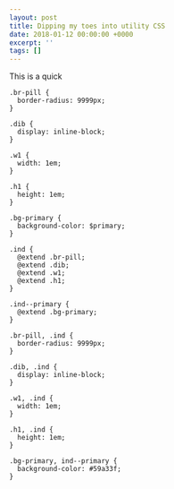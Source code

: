 ```yaml
---
layout: post
title: Dipping my toes into utility CSS
date: 2018-01-12 00:00:00 +0000
excerpt: ''
tags: []
---
```

This is a quick

    .br-pill {
      border-radius: 9999px;
    }
    
    .dib {
      display: inline-block;
    }
    
    .w1 {
      width: 1em;
    }
    
    .h1 {
      height: 1em;
    }
    
    .bg-primary {
      background-color: $primary;
    }

    .ind {
      @extend .br-pill;
      @extend .dib;
      @extend .w1;
      @extend .h1;
    }
    
    .ind--primary {
      @extend .bg-primary;
    }

    .br-pill, .ind {
      border-radius: 9999px;
    }
    
    .dib, .ind {
      display: inline-block;
    }
    
    .w1, .ind {
      width: 1em;
    }
    
    .h1, .ind {
      height: 1em;
    }
    
    .bg-primary, ind--primary {
      background-color: #59a33f;
    }